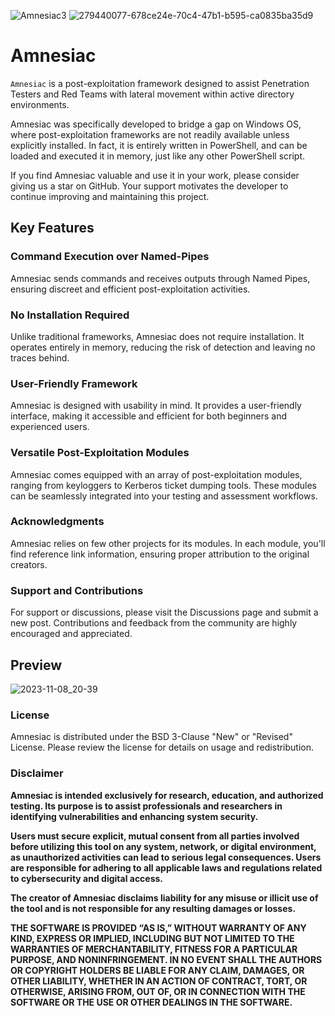![Amnesiac3](https://github.com/Leo4j/Amnesiac/assets/61951374/f99be249-3270-4c92-ab27-516d2b8db7a3)
![279440077-678ce24e-70c4-47b1-b595-ca0835ba35d9](https://github.com/Leo4j/Amnesiac/assets/61951374/067080b7-b115-41e4-994e-60c0335c05dc)

# Amnesiac

`Amnesiac` is a post-exploitation framework designed to assist Penetration Testers and Red Teams with lateral movement within active directory environments.

Amnesiac was specifically developed to bridge a gap on Windows OS, where post-exploitation frameworks are not readily available unless explicitly installed. In fact, it is entirely written in PowerShell, and can be loaded and executed it in memory, just like any other PowerShell script.

If you find Amnesiac valuable and use it in your work, please consider giving us a star on GitHub. Your support motivates the developer to continue improving and maintaining this project.

## Key Features

### Command Execution over Named-Pipes

Amnesiac sends commands and receives outputs through Named Pipes, ensuring discreet and efficient post-exploitation activities.

### No Installation Required

Unlike traditional frameworks, Amnesiac does not require installation. It operates entirely in memory, reducing the risk of detection and leaving no traces behind.

### User-Friendly Framework

Amnesiac is designed with usability in mind. It provides a user-friendly interface, making it accessible and efficient for both beginners and experienced users.

### Versatile Post-Exploitation Modules

Amnesiac comes equipped with an array of post-exploitation modules, ranging from keyloggers to Kerberos ticket dumping tools. These modules can be seamlessly integrated into your testing and assessment workflows.

### Acknowledgments

Amnesiac relies on few other projects for its modules. In each module, you'll find reference link information, ensuring proper attribution to the original creators.

### Support and Contributions

For support or discussions, please visit the Discussions page and submit a new post. Contributions and feedback from the community are highly encouraged and appreciated.

## Preview

![2023-11-08_20-39](https://github.com/Leo4j/Amnesiac/assets/61951374/d95d76da-c41e-40c2-aebb-8d38666a21f1)

### License

Amnesiac is distributed under the BSD 3-Clause "New" or "Revised" License. Please review the license for details on usage and redistribution.

### Disclaimer

**Amnesiac is intended exclusively for research, education, and authorized testing. Its purpose is to assist professionals and researchers in identifying vulnerabilities and enhancing system security.**

**Users must secure explicit, mutual consent from all parties involved before utilizing this tool on any system, network, or digital environment, as unauthorized activities can lead to serious legal consequences. Users are responsible for adhering to all applicable laws and regulations related to cybersecurity and digital access.**

**The creator of Amnesiac disclaims liability for any misuse or illicit use of the tool and is not responsible for any resulting damages or losses.**

**THE SOFTWARE IS PROVIDED “AS IS,” WITHOUT WARRANTY OF ANY KIND, EXPRESS OR IMPLIED, INCLUDING BUT NOT LIMITED TO THE WARRANTIES OF MERCHANTABILITY, FITNESS FOR A PARTICULAR PURPOSE, AND NONINFRINGEMENT. IN NO EVENT SHALL THE AUTHORS OR COPYRIGHT HOLDERS BE LIABLE FOR ANY CLAIM, DAMAGES, OR OTHER LIABILITY, WHETHER IN AN ACTION OF CONTRACT, TORT, OR OTHERWISE, ARISING FROM, OUT OF, OR IN CONNECTION WITH THE SOFTWARE OR THE USE OR OTHER DEALINGS IN THE SOFTWARE.**

